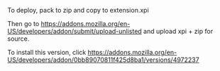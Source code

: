 To deploy, pack to zip and copy to extension.xpi 

Then go to https://addons.mozilla.org/en-US/developers/addon/submit/upload-unlisted and upload xpi + zip for source.

To install this version, click https://addons.mozilla.org/en-US/developers/addon/0bb89070811f425d8ba1/versions/4972237